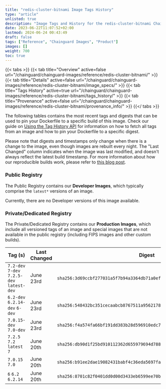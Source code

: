 ```yaml
---
title: "redis-cluster-bitnami Image Tags History"
type: "article"
unlisted: true
description: "Image Tags and History for the redis-cluster-bitnami Chainguard Image"
date: 2023-06-22T11:07:52+02:00
lastmod: 2024-06-24 00:43:49
draft: false
tags: ["Reference", "Chainguard Images", "Product"]
images: []
weight: 700
toc: true
---
```


{{< tabs >}}
{{< tab title="Overview" active=false url="/chainguard/chainguard-images/reference/redis-cluster-bitnami/" >}}
{{< tab title="Details" active=false url="/chainguard/chainguard-images/reference/redis-cluster-bitnami/image_specs/" >}}
{{< tab title="Tags History" active=true url="/chainguard/chainguard-images/reference/redis-cluster-bitnami/tags_history/" >}}
{{< tab title="Provenance" active=false url="/chainguard/chainguard-images/reference/redis-cluster-bitnami/provenance_info/" >}}
{{</ tabs >}}

The following tables contains the most recent tags and digests that can be used to pin your Dockerfile to a specific build of this image. Check our guide on [Using the Tag History API](/chainguard/chainguard-images/using-the-tag-history-api/) for information on how to fetch all tags from an image and how to pin your Dockerfile to a specific digest.

Please note that digests and timestamps only change when there is a change to the image, even though images are rebuilt every night. The "Last Changed" column indicates when the image was last modified, and doesn't always reflect the latest build timestamp. For more information about how our reproducible builds work, please refer to [this blog post](https://www.chainguard.dev/unchained/reproducing-chainguards-reproducible-image-builds).

### Public Registry
The Public Registry contains our **Developer Images**, which typically comprise the `latest*` versions of an image.

Currently, there are no Developer versions of this image available.

### Private/Dedicated Registry
The Private/Dedicated Registry contains our **Production Images**, which include all versioned tags of an image and special images that are not available in the public registry (including FIPS images and other custom builds).

| Tag (s)                                     | Last Changed | Digest                                                                    |
|---------------------------------------------|--------------|---------------------------------------------------------------------------|
|  `7.2-dev` `7-dev` `7.2.5-dev` `latest-dev` | June 23rd    | `sha256:3d69ccbf277031a5f7b94a3364db71a0ef0ff2b35a095b92da382b5367735649` |
|  `6.2-dev` `6.2.14-dev` `6-dev`             | June 23rd    | `sha256:548432bc351cecaabcb8767511a95621786d627e97281e708e7e8dc009c48360` |
|  `7.0.15-dev` `7.0-dev`                     | June 23rd    | `sha256:f4a574fa66bf191dd383b28d596910edc7878562abd84204aff4a25ca6d7bf53` |
|  `7.2.5` `7.2` `latest` `7`                 | June 20th    | `sha256:db90d1f25bd910112362d655979694d78866a5a380d227ad740b430263718712` |
|  `7.0.15` `7.0`                             | June 20th    | `sha256:b91ee2dae19082431babf4c36eda5697fae9e6c3e547aa3e27b145ebf0a92764` |
|  `6` `6.2` `6.2.14`                         | June 20th    | `sha256:8701c82f0401dd0d00d3433eb6599ee70ba25bb574d0c9038bc3315ffd2bbbc1` |

